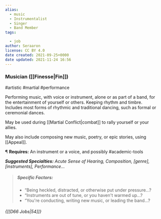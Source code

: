 ```yaml
---
alias:
  - music
  - Instrumentalist
  - Singer
  - Band Member
tags:

  - job
author: Seraaron
license: CC BY 4.0
date created: 2021-09-25+0000
date updated: 2021-11-24 16:56
---
```


### Musician ([[Finesse|Fin]])

#artistic #martial #performance

Performing music, with voice or instrument, alone or as part of a band, for the entertainment of yourself or others. Keeping rhythm and timbre. Includes most forms of rhythmic and traditional dancing, such as formal or ceremonial dances.

May be used during [[Martial Conflict|combat]] to rally yourself or your allies.

May also include composing new music, poetry, or epic stories, using [[Appeal]].

¶ **Requires:** An instrument or a voice, and possibly #academic-tools

_**Suggested Specialties:** Acute Sense of Hearing, Composition, [genre], [instruments], Performance..._

> ##### Specific Factors:
>
> - “Being heckled, distracted, or otherwise put under pressure...?
> - “Instruments are out of tune, or you haven't warmed up...?
> - “You're conducting, writing new music, or leading the band...?

###### {[[D66 Jobs|54]]}
